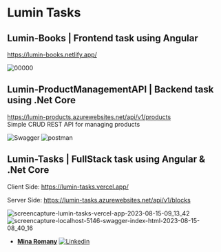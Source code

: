 # Lumin Tasks 

## Lumin-Books | Frontend task using Angular

https://lumin-books.netlify.app/

![00000](https://github.com/MinaRomany53/Lumin-Tasks/assets/84532337/d0f99b08-3775-4b71-90fe-f6e5a8bc4e3e)


## Lumin-ProductManagementAPI | Backend task using .Net Core

https://lumin-products.azurewebsites.net/api/v1/products  
Simple CRUD REST API for managing products 

![Swagger](https://github.com/MinaRomany53/Lumin-Tasks/assets/84532337/b835b89b-6566-4bc0-87ba-e579794079a3)
![postman](https://github.com/MinaRomany53/Lumin-Tasks/assets/84532337/785044af-32e2-4240-ab52-c0ee35d60e49)


## Lumin-Tasks | FullStack task using Angular & .Net Core

Client Side: https://lumin-tasks.vercel.app/   

Server Side: https://lumin-tasks.azurewebsites.net/api/v1/blocks

![screencapture-lumin-tasks-vercel-app-2023-08-15-09_13_42](https://github.com/MinaRomany53/Lumin-Tasks/assets/84532337/0a7f0f74-2f45-4494-9573-d9968e83f213)
![screencapture-localhost-5146-swagger-index-html-2023-08-15-08_40_16](https://github.com/MinaRomany53/Lumin-Tasks/assets/84532337/c9e7fc71-dc74-4141-afbe-f9b6038e183c)


- [**Mina Romany**](https://minaromany.online/)
  [![Linkedin](https://img.shields.io/badge/-linkedin-grey?logo=linkedin)](https://www.linkedin.com/in/mina-romany-6828a4218/)
